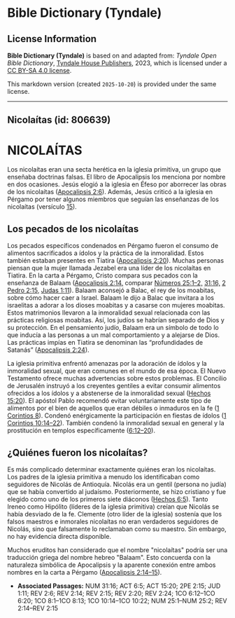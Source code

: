 # Bible Dictionary (Tyndale)

## License Information

**Bible Dictionary (Tyndale)** is based on and adapted from: _Tyndale Open Bible Dictionary_, [Tyndale House Publishers](https://tyndaleopenresources.com/), 2023, which is licensed under a [CC BY-SA 4.0 license](https://creativecommons.org/licenses/by-sa/4.0/legalcode.en).

This markdown version (created `2025-10-20`) is provided under the same license.



--------------------------------

## Nicolaítas (id: 806639)

NICOLAÍTAS
==========

Los nicolaítas eran una secta herética en la iglesia primitiva, un grupo que enseñaba doctrinas falsas. El libro de Apocalipsis los menciona por nombre en dos ocasiones. Jesús elogió a la iglesia en Éfeso por aborrecer las obras de los nicolaítas ([Apocalipsis 2:6](https://ref.ly/Rev2:6)). Además, Jesús criticó a la iglesia en Pérgamo por tener algunos miembros que seguían las enseñanzas de los nicolaítas (versículo [15](https://ref.ly/Rev2:15)).

Los pecados de los nicolaítas
-----------------------------

Los pecados específicos condenados en Pérgamo fueron el consumo de alimentos sacrificados a ídolos y la práctica de la inmoralidad. Estos también estaban presentes en Tiatira ([Apocalipsis 2:20](https://ref.ly/Rev2:20)). Muchas personas piensan que la mujer llamada Jezabel era una líder de los nicolaítas en Tiatira. En la carta a Pérgamo, Cristo compara sus pecados con la enseñanza de Balaam ([Apocalipsis 2:14,](https://ref.ly/Rev2:14) comparar [Números 25:1–2,](https://ref.ly/Num25:1-Num25:2) [31:16,](https://ref.ly/Num31:16) [2 Pedro 2:15,](https://ref.ly/2Pet2:15) [Judas 1:11](https://ref.ly/Jude1:11)). Balaam aconsejó a Balac, el rey de los moabitas, sobre cómo hacer caer a Israel. Balaam le dijo a Balac que invitara a los israelitas a adorar a los dioses moabitas y a casarse con mujeres moabitas. Estos matrimonios llevaron a la inmoralidad sexual relacionada con las prácticas religiosas moabitas. Así, los judíos se habrían separado de Dios y su protección. En el pensamiento judío, Balaam era un símbolo de todo lo que inducía a las personas a un mal comportamiento y a alejarse de Dios. Las prácticas impías en Tiatira se denominan las “profundidades de Satanás” ([Apocalipsis 2:24](https://ref.ly/Rev2:24)).

La iglesia primitiva enfrentó amenazas por la adoración de ídolos y la inmoralidad sexual, que eran comunes en el mundo de esa época. El Nuevo Testamento ofrece muchas advertencias sobre estos problemas. El Concilio de Jerusalén instruyó a los creyentes gentiles a evitar consumir alimentos ofrecidos a los ídolos y a abstenerse de la inmoralidad sexual ([Hechos 15:20](https://ref.ly/Acts15:20)). El apóstol Pablo recomendó evitar voluntariamente este tipo de alimentos por el bien de aquellos que eran débiles o inmaduros en la fe ([1 Corintios 8](https://ref.ly/1Cor8:1-1Cor8:13)). Condenó enérgicamente la participación en fiestas de ídolos ([1 Corintios 10:14–22](https://ref.ly/1Cor10:14-1Cor10:22)). También condenó la inmoralidad sexual en general y la prostitución en templos específicamente ([6:12–20](https://ref.ly/1Cor6:12-1Cor6:20)).

¿Quiénes fueron los nicolaítas?
-------------------------------

Es más complicado determinar exactamente quiénes eran los nicolaítas. Los padres de la iglesia primitiva a menudo los identificaban como seguidores de Nicolás de Antioquía. Nicolás era un gentil (persona no judía) que se había convertido al judaísmo. Posteriormente, se hizo cristiano y fue elegido como uno de los primeros siete diáconos ([Hechos 6:5](https://ref.ly/Acts6:5)). Tanto Ireneo como Hipólito (líderes de la iglesia primitiva) creían que Nicolás se había desviado de la fe. Clemente (otro líder de la iglesia) sostenía que los falsos maestros e inmorales nicolaítas no eran verdaderos seguidores de Nicolás, sino que falsamente lo reclamaban como su maestro. Sin embargo, no hay evidencia directa disponible.

Muchos eruditos han considerado que el nombre "nicolaítas" podría ser una traducción griega del nombre hebreo "Balaam". Esto concuerda con la naturaleza simbólica de Apocalipsis y la aparente conexión entre ambos nombres en la carta a Pérgamo ([Apocalipsis 2:14–15](https://ref.ly/Rev2:14-Rev2:15)).

* **Associated Passages:** NUM 31:16; ACT 6:5; ACT 15:20; 2PE 2:15; JUD 1:11; REV 2:6; REV 2:14; REV 2:15; REV 2:20; REV 2:24; 1CO 6:12–1CO 6:20; 1CO 8:1–1CO 8:13; 1CO 10:14–1CO 10:22; NUM 25:1–NUM 25:2; REV 2:14–REV 2:15

